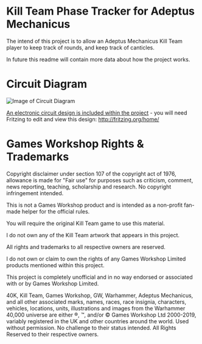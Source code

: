 # Kill Team Phase Tracker for Adeptus Mechanicus

The intend of this project is to allow an Adeptus Mechanicus Kill Team player to keep track of rounds, and keep track of canticles.

In future this readme will contain more data about how the project works.

# Circuit Diagram

![Image of Circuit Diagram](https://github.com/zauberjoe/kill-team-phase-tracker/blob/master/circuit_design/circuit.png?raw=true)

[An electronic circuit design is included within the project](https://github.com/zauberjoe/kill-team-phase-tracker/circuit_design/AdMechBoard.fzz) - you will need Fritzing to edit and view this design: http://fritzing.org/home/

# Games Workshop Rights & Trademarks

Copyright disclaimer under section 107 of the copyright act of 1976, allowance is made for "Fair use" for purposes such as criticism, comment, news reporting, teaching, scholarship and research. No copyright infringement intended.

This is not a Games Workshop product and is intended as a non-profit fan-made helper for the official rules. 

You will require the original Kill Team game to use this material. 

I do not own any of the Kill Team artwork that appears in this project. 

All rights and trademarks to all respective owners are reserved.

I do not own or claim to own the rights of any Games Workshop Limited products mentioned within this project.

This project is completely unofficial and in no way endorsed or associated with or by Games Workshop Limited.

40K, Kill Team, Games Workshop, GW, Warhammer, Adeptus Mechanicus, and all other associated marks, names, races, race insignia, characters, vehicles, locations, units, illustrations and images from the Warhammer 40,000 universe are either ®, ™, and/or © Games Workshop Ltd 2000-2019, variably registered in the UK and other countries around the world. Used without permission. No challenge to their status intended. All Rights Reserved to their respective owners.




